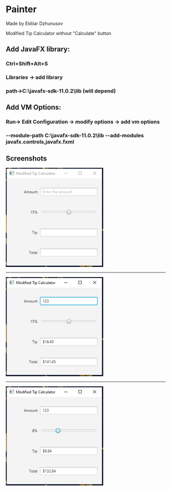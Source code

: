 # Painter
Made by Eldiiar Dzhunusov

Modified Tip Calculator without "Calculate" button

## Add JavaFX library:
### Ctrl+Shift+Alt+S
### Libraries -> add library 
### path->C:\javafx-sdk-11.0.2\lib (will depend)

## Add VM Options:
### Run-> Edit Configuration -> modify options -> add vm options
### --module-path C:\javafx-sdk-11.0.2\lib --add-modules javafx.controls,javafx.fxml


## Screenshots
![](img1.png)

---

![](img2.png)

---

![](img3.png)
